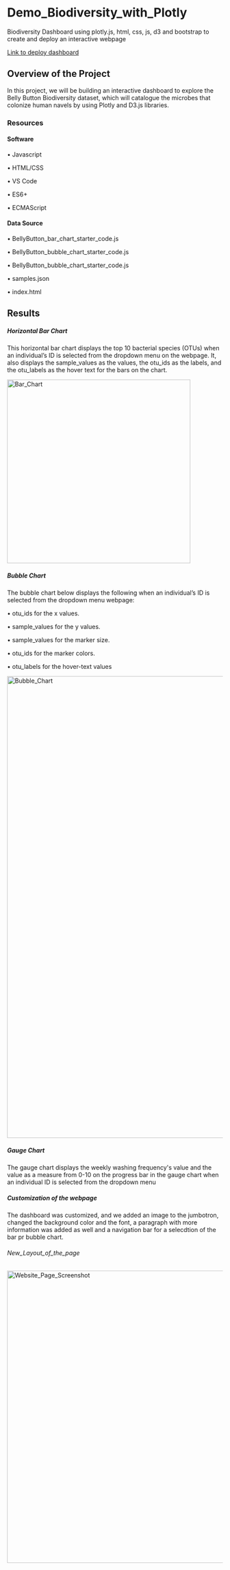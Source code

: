 # Demo_Biodiversity_with_Plotly

Biodiversity Dashboard using plotly.js, html, css, js, d3 and bootstrap to create and deploy an interactive webpage

[Link to deploy dashboard](https://muurid1.github.io/Demo_Biodiversity_with_Plotly/)


## Overview of the Project

In this project, we will be building an interactive dashboard to explore the Belly Button Biodiversity dataset, which will catalogue the microbes that colonize human navels by using Plotly and D3.js libraries.

### Resources

#### Software

• Javascript

• HTML/CSS

• VS Code

• ES6+

• ECMAScript


#### Data Source

• BellyButton_bar_chart_starter_code.js
 
• BellyButton_bubble_chart_starter_code.js
 
• BellyButton_bubble_chart_starter_code.js
 
• samples.json
 
• index.html

## Results

##### Horizontal Bar Chart

This horizontal bar chart displays the top 10 bacterial species (OTUs) when an individual’s ID is selected from the dropdown menu on the webpage. It, also displays the sample_values as the values, the otu_ids as the labels, and the otu_labels as the hover text for the bars on the chart.

<img width="428" alt="Bar_Chart" src="https://user-images.githubusercontent.com/107282754/190304463-4c580f3e-bb06-4c52-afd9-d718c9a4d7a7.png">


##### Bubble Chart
 
The bubble chart below displays the following when an individual’s ID is selected from the dropdown menu webpage:
 
• otu_ids for the x values.

• sample_values for the y values.

• sample_values for the marker size.

• otu_ids for the marker colors.

• otu_labels for the hover-text values

<img width="1076" alt="Bubble_Chart" src="https://user-images.githubusercontent.com/107282754/190304538-d4ce05c6-52cb-4856-b294-42f453041adc.png">

##### Gauge Chart

The gauge chart displays the weekly washing frequency's value and the value as a measure from 0-10 on the progress bar in the gauge chart when an individual ID is selected from the dropdown menu



##### Customization of the webpage

The dashboard was customized, and we added an image to the jumbotron, changed the background color and the font, a paragraph with more information was added as well and a navigation bar for a selecdtion of the bar pr bubble chart.

###### New_Layout_of_the_page

<img width="681" alt="Website_Page_Screenshot" src="https://user-images.githubusercontent.com/107282754/190304611-6b566a66-34f8-425a-a5c4-230263f1a99d.png">


 
